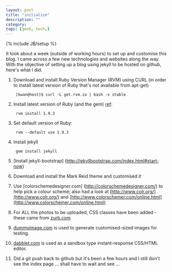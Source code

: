 ```yaml
---
layout: post
title: "initialize"
description: ""
category: 
tags: [geek, tech,]
---
```

{% include JB/setup %}

It took about a week (outside of working hours) to set up and customise this blog.  I came across a few new technologies and websites along the way.  With the objective of setting up a blog using jekyll to be hosted on github, here's what I did.

1. Download and install Ruby Version Manager (RVM) using CURL (in order to install latest version of Ruby that's not available from apt-get)
 
        [kwan@host]$ curl -L get.rvm.io | bash -s stable

2. Install latest version of Ruby (and the gem) [ref](http://docs.rubygems.org/read/chapter/3#page83):

        rvm install 1.9.3

3. Set default version of Ruby:

        rvm --default use 1.9.3

4. Install jekyll

        gem install jekyll

5. [Install jekyll-bootstrap] (http://jekyllbootstrap.com/index.html#start-now)

6. Download and install the Mark Reid theme and customised it

7. Use [colorschemedesigner.com] (http://colorschemedesigner.com/) to help pick a colour scheme; also had a look at [http://www.colr.org/](http://www.colr.org/) and [http://www.colorschemer.com/online.html](http://www.colorschemer.com/online.html)

8. For ALL the photos to be uploaded, CSS classes have been added - these came from [zurb.com](http://www.zurb.com/playground/css3-polaroids)

9. [dummyimage.com](http://dummyimage.com/) is used to generate customised-sized images for testing.

10. [dabblet.com](http://dabblet.com/) is used as a sandbox type instant-response CSS/HTML editor.

11. Did a git push back to github but it's been a few hours and I still don't see the index page ... shall have to wait and see ...
	
